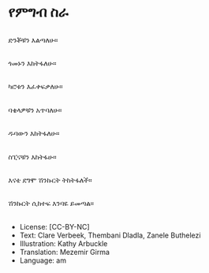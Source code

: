 # የምግብ ስራ

##
ድንቾቹን እልጣለሁ።

##
ጎመኑን እከትፋለሁ።

##
ካሮቱን እፈቀፍቃለሁ።

##
ባቄላዎቹን አጥባለሁ።

##
ዱባውን እከትፋለሁ።

##
ስፒናቹን እከትፋሁ።

##
እናቴ ደግሞ ሽንኩርት ትከትፋለች።

##
ሽንኩርት ሲከተፍ እንባዬ ይመጣል።

##
* License: [CC-BY-NC]
* Text: Clare Verbeek, Thembani Dladla, Zanele Buthelezi
* Illustration: Kathy Arbuckle
* Translation: Mezemir Girma
* Language: am
